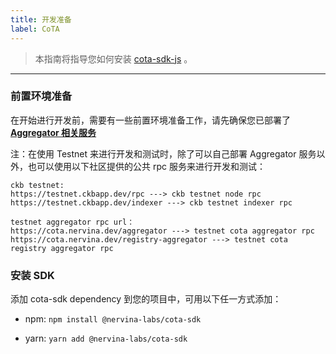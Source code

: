 ```yaml
---
title: 开发准备
label: CoTA
---
```


> 本指南将指导您如何安装 [cota-sdk-js](https://github.com/nervina-labs/cota-sdk-js) 。

---

### 前置环境准备

在开始进行开发前，需要有一些前置环境准备工作，请先确保您已部署了 **[Aggregator 相关服务](../../cota/quick-deploy)**

注：在使用 Testnet 来进行开发和测试时，除了可以自己部署 Aggregator 服务以外，也可以使用以下社区提供的公共 rpc 服务来进行开发和测试：

```
ckb testnet:
https://testnet.ckbapp.dev/rpc ---> ckb testnet node rpc
https://testnet.ckbapp.dev/indexer ---> ckb testnet indexer rpc

testnet aggregator rpc url：
https://cota.nervina.dev/aggregator ---> testnet cota aggregator rpc
https://cota.nervina.dev/registry-aggregator ---> testnet cota registry aggregator rpc
```

### 安装 SDK

添加 cota-sdk dependency 到您的项目中，可用以下任一方式添加：

- npm: `npm install @nervina-labs/cota-sdk`

- yarn: `yarn add @nervina-labs/cota-sdk`
